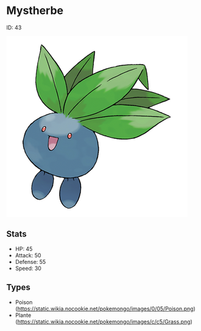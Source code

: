 # Mystherbe


ID: 43

![](https://raw.githubusercontent.com/PokeAPI/sprites/master/sprites/pokemon/other/official-artwork/43.png "Mystherbe")

## Stats


 - HP: 45
 - Attack: 50
 - Defense: 55
 - Speed: 30

## Types


 - Poison (https://static.wikia.nocookie.net/pokemongo/images/0/05/Poison.png)
 - Plante (https://static.wikia.nocookie.net/pokemongo/images/c/c5/Grass.png)

